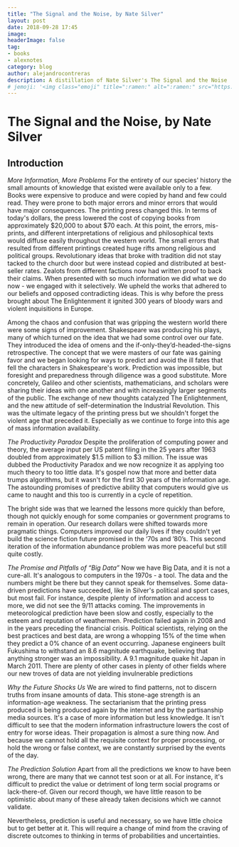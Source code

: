 ```yaml
---
title: "The Signal and the Noise, by Nate Silver"
layout: post
date: 2018-09-28 17:45
image:
headerImage: false
tag:
- books
- alexnotes
category: blog
author: alejandrocontreras
description: A distillation of Nate Silver's The Signal and the Noise
# jemoji: '<img class="emoji" title=":ramen:" alt=":ramen:" src="https://assets.github.com/images/icons/emoji/unicode/1f35c.png" height="20" width="20" align="absmiddle">'
---
```

# The Signal and the Noise, by Nate Silver

## Introduction
*More Information, More Problems*
For the entirety of our species' history the small amounts of knowledge that existed were available only to a few. Books were expensive to produce and were copied by hand and few could read. They were prone to both major errors and minor errors that would have major consequences. The printing press changed this. In terms of today's dollars, the press lowered the cost of copying books from approximately $20,000 to about $70 each. At this point, the errors, mis-prints, and different interpretations of religious and philosophical texts would diffuse easily throughout the western world.  The small errors that resulted from different printings created huge rifts among religious and political groups. Revolutionary ideas that broke with tradition did not stay tacked to the church door but were instead copied and distributed at best-seller rates. Zealots from different factions now had written proof to back their claims. When presented with so much information we did what we do now -  we engaged with it selectively. We upheld the works that adhered to our beliefs and opposed contradicting ideas. This is why before the press brought about The Enlightenment it ignited 300 years of bloody wars and violent inquisitions in Europe.

Among the chaos and confusion that was gripping the western world there were some signs of improvement. Shakespeare was producing his plays, many of which turned on the idea that we had some control over our fate. They introduced the idea of omens and the if-only-they’d-headed-the-signs retrospective. The concept that we were masters of our fate was gaining favor and we began looking for ways to predict and avoid the ill fates that fell the characters in Shakespeare's work. Prediction was impossible, but foresight and preparedness through diligence was a good substitute. More concretely, Galileo and other scientists, mathematicians, and scholars were sharing their ideas with one another and with increasingly larger segments of the public. The exchange of new thoughts catalyzed The Enlightenment, and the new attitude of self-determination the Industrial Revolution. This was the ultimate legacy of the printing press but we shouldn't forget the violent age that preceded it. Especially as we continue to forge into this age of mass information availability.

*The Productivity Paradox*
Despite the proliferation of computing power and theory, the average input per US patent filing in the 25 years after 1963 doubled from approximately $1.5 million to $3 million. The issue was dubbed the Productivity Paradox and we now recognize it as applying too much theory to too little data. It's gospel now that more and better data trumps algorithms, but it wasn't for the first 30 years of the information age. The astounding promises of predictive ability that computers would give us came to naught and this too is currently in a cycle of repetition.

The bright side was that we learned the lessons more quickly than before, though not quickly enough for some companies or government programs to remain in operation. Our research dollars were shifted towards more pragmatic things. Computers improved our daily lives if they couldn't yet build the science fiction future promised in the ‘70s and ’80’s. This second iteration of the information abundance problem was more peaceful but still quite costly.

*The Promise and Pitfalls of “Big Data”*
Now we have Big Data, and it is not a cure-all. It's analogous to computers in the 1970s -  a tool. The data and the numbers might be there but they cannot speak for themselves. Some data-driven predictions have succeeded, like in Silver's political and sport cases, but most fail. For instance, despite plenty of information and access to more, we did not see the 9/11 attacks coming. The improvements in meteorological prediction have been slow and costly, especially to the esteem and reputation of weathermen. Prediction failed again in 2008 and in the years preceding the financial crisis. Political scientists, relying on the best practices and best data, are wrong a whopping 15% of the time when they predict a 0% chance of an event occurring. Japanese engineers built Fukushima to withstand an 8.6 magnitude earthquake, believing that anything stronger was an impossibility. A 9.1 magnitude quake hit Japan in March 2011.  There are plenty of other cases in plenty of other fields where our new troves of data are not yielding invulnerable predictions

*Why the Future Shocks Us*
We are wired to find patterns, not to discern truths from insane amounts of data. This stone-age strength is an information-age weakness. The sectarianism that the printing press produced is being produced again by the internet and by the partisanship media sources. It's a case of more information but less knowledge. It isn't difficult to see that the modern information infrastructure lowers the cost of entry for worse ideas. Their propagation is almost a sure thing now. And because we cannot hold all the requisite context for proper processing, or hold the wrong or false context, we are constantly surprised by the events of the day.

*The Prediction Solution*
Apart from all the predictions we know to have been wrong, there are many that we cannot test soon or at all. For instance, it's difficult to predict the value or detriment of long term social programs or lack-there-of. Given our record though, we have little reason to be optimistic about many of these already taken decisions which we cannot validate.

Nevertheless, prediction is useful and necessary, so we have little choice but to get better at it. This will require a change of mind from the craving of discrete outcomes to thinking in terms of probabilities and uncertainties. 
